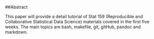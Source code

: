 ##Abstract

This paper will provide a detail tutorial of Stat 159 (Reproducible and Collaborative Statistical Data Science) materials covered in the first five weeks. The main topics are bash, makefile, git, gitHub, pandoc and markdown.

